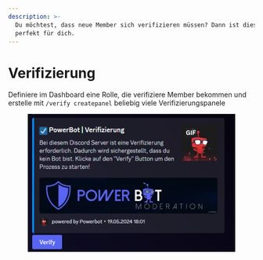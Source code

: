 ```yaml
---
description: >-
  Du möchtest, dass neue Member sich verifizieren müssen? Dann ist dieses System
  perfekt für dich.
---
```


# Verifizierung

Definiere im Dashboard eine Rolle, die verifiziere Member bekommen und erstelle mit `/verify createpanel` beliebig viele Verifizierungspanele

<div data-full-width="true">

<figure><img src="../.gitbook/assets/verifizierung.png" alt=""><figcaption></figcaption></figure>

</div>

